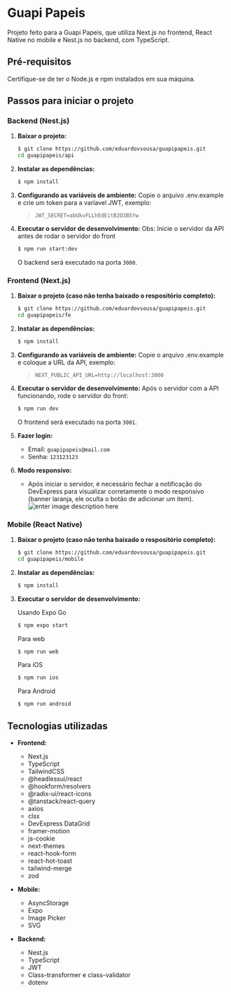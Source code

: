 # Guapi Papeis

Projeto feito para a Guapi Papeis, que utiliza Next.js no frontend, React Native no mobile e Nest.js no backend, com TypeScript.

## Pré-requisitos

Certifique-se de ter o Node.js e npm instalados em sua máquina.

## Passos para iniciar o projeto

### Backend (Nest.js)

1.  **Baixar o projeto:**

    ```bash
    $ git clone https://github.com/eduardovsousa/guapipapeis.git
    cd guapipapeis/api
    ```

2.  **Instalar as dependências:**

    ```bash
    $ npm install
    ```

3.  **Configurando as variáveis de ambiente:**
    Copie o arquivo .env.example e crie um token para a varíavel JWT, exemplo:
    > `JWT_SECRET=abUkvFLLhEdEitB2D3B5Yw`
4.  **Executar o servidor de desenvolvimento:**
    Obs: Inicie o servidor da API antes de rodar o servidor do front

    ```bash
    $ npm run start:dev
    ```

    O backend será executado na porta `3000`.

### Frontend (Next.js)

1.  **Baixar o projeto (caso não tenha baixado o respositório completo):**

    ```bash
    $ git clone https://github.com/eduardovsousa/guapipapeis.git
    cd guapipapeis/fe
    ```

2.  **Instalar as dependências:**

    ```bash
    $ npm install
    ```

3.  **Configurando as variáveis de ambiente:**
    Copie o arquivo .env.example e coloque a URL da API, exemplo:
    >`NEXT_PUBLIC_API_URL=http://localhost:3000`
4.  **Executar o servidor de desenvolvimento:**
    Após o servidor com a API funcionando, rode o servidor do front:

    ```bash
    $ npm run dev
    ```

    O frontend será executado na porta `3001`.

5.  **Fazer login:**

    - Email: `guapipapeis@mail.com`
    - Senha: `123123123`

6.  **Modo responsivo:**

    - Após iniciar o servidor, é necessário fechar a notificação do DevExpress para visualizar corretamente o modo responsivo (banner laranja, ele oculta o botão de adicionar um item).
      ![enter image description here](https://docs.devexpress.com/GeneralInformation/images/devexpress-trial-version-bar.png)

### Mobile (React Native)

1.  **Baixar o projeto (caso não tenha baixado o respositório completo):**
    ```bash
    $ git clone https://github.com/eduardovsousa/guapipapeis.git
    cd guapipapeis/mobile
    ```
2.  **Instalar as dependências:**

    ```bash
    $ npm install
    ```

3.  **Executar o servidor de desenvolvimento:**

    Usando Expo Go
    ```bash
    $ npm expo start
    ```

    Para web
    ```bash
    $ npm run web
    ```

    Para iOS
    ```bash
    $ npm run ios
    ```

    Para Android
    ```bash
    $ npm run android
    ```

## Tecnologias utilizadas

- **Frontend:**

  - Next.js
  - TypeScript
  - TailwindCSS
  - @headlessui/react
  - @hookform/resolvers
  - @radix-ui/react-icons
  - @tanstack/react-query
  - axios
  - clsx
  - DevExpress DataGrid
  - framer-motion
  - js-cookie
  - next-themes
  - react-hook-form
  - react-hot-toast
  - tailwind-merge
  - zod

- **Mobile:**
  - AsyncStorage
  - Expo
  - Image Picker
  - SVG

- **Backend:**

  - Nest.js
  - TypeScript
  - JWT
  - Class-transformer e class-validator
  - dotenv
